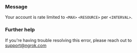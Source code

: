 
### Message
Your account is rate limited to <code>&lt;MAX&gt;</code> <code>&lt;RESOURCE&gt;</code> per <code>&lt;INTERVAL&gt;</code>.

### Further help
If you're having trouble resolving this error, please reach out to [support@ngrok.com](mailto:support@ngrok.com?subject=Help%20with%20ERR_NGROK_5001)

